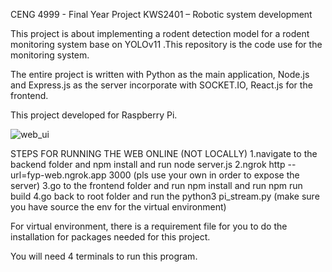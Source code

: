CENG 4999 - Final Year Project KWS2401 – Robotic system development

This project is about implementing a rodent detection model for a rodent monitoring system base on YOLOv11 .This repository is the code use for the monitoring system.

The entire project is written with Python as the main application, Node.js and Express.js as the server incorporate with SOCKET.IO, React.js for the frontend.

This project developed for Raspberry Pi. 

![web_ui](https://github.com/user-attachments/assets/c1c0256c-fd54-4576-88b0-a957bf6d123e)

STEPS FOR RUNNING THE WEB ONLINE (NOT LOCALLY)
1.navigate to the backend folder and npm install and  run node server.js
2.ngrok http --url=fyp-web.ngrok.app 3000 (pls use your own in order to expose the server)
3.go to the frontend folder and run npm install and  run npm run build
4.go back to root folder and run the python3 pi_stream.py 
(make sure you have source the env for the virtual environment)

For virtual environment, there is a requirement file for you to do the installation for packages needed for this project.

You will need 4 terminals to run this program.
